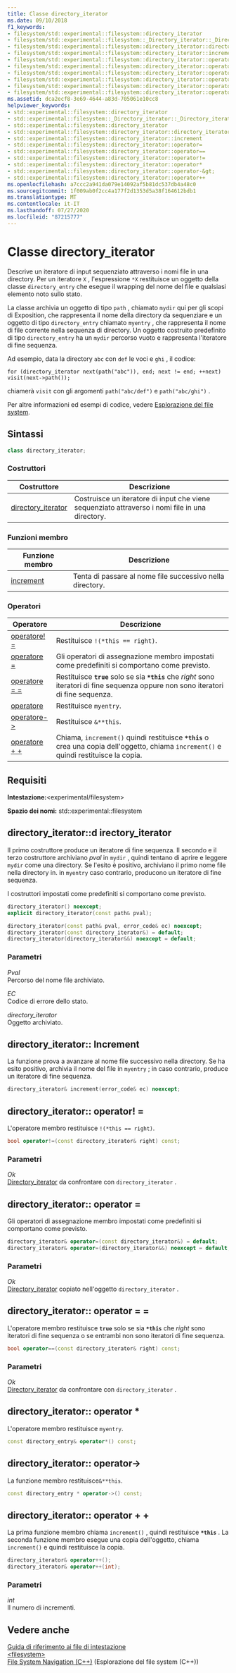 ```yaml
---
title: Classe directory_iterator
ms.date: 09/10/2018
f1_keywords:
- filesystem/std::experimental::filesystem::directory_iterator
- filesystem/std::experimental::filesystem::_Directory_iterator::_Directory_iterator
- filesystem/std::experimental::filesystem::directory_iterator::directory_iterator
- filesystem/std::experimental::filesystem::directory_iterator::increment
- filesystem/std::experimental::filesystem::directory_iterator::operator=
- filesystem/std::experimental::filesystem::directory_iterator::operator==
- filesystem/std::experimental::filesystem::directory_iterator::operator!=
- filesystem/std::experimental::filesystem::directory_iterator::operator*
- filesystem/std::experimental::filesystem::directory_iterator::operator-&gt;
- filesystem/std::experimental::filesystem::directory_iterator::operator++
ms.assetid: dca2ecf8-3e69-4644-a83d-705061e10cc8
helpviewer_keywords:
- std::experimental::filesystem::directory_iterator
- std::experimental::filesystem::_Directory_iterator::_Directory_iterator
- std::experimental::filesystem::directory_iterator
- std::experimental::filesystem::directory_iterator::directory_iterator
- std::experimental::filesystem::directory_iterator::increment
- std::experimental::filesystem::directory_iterator::operator=
- std::experimental::filesystem::directory_iterator::operator==
- std::experimental::filesystem::directory_iterator::operator!=
- std::experimental::filesystem::directory_iterator::operator*
- std::experimental::filesystem::directory_iterator::operator-&gt;
- std::experimental::filesystem::directory_iterator::operator++
ms.openlocfilehash: a7ccc2a941da079e14092af5b81dc537db4a48c0
ms.sourcegitcommit: 1f009ab0f2cc4a177f2d1353d5a38f164612bdb1
ms.translationtype: MT
ms.contentlocale: it-IT
ms.lasthandoff: 07/27/2020
ms.locfileid: "87215777"
---
```

# <a name="directory_iterator-class"></a>Classe directory_iterator

Descrive un iteratore di input sequenziato attraverso i nomi file in una directory. Per un iteratore `X` , l'espressione `*X` restituisce un oggetto della classe `directory_entry` che esegue il wrapping del nome del file e qualsiasi elemento noto sullo stato.

La classe archivia un oggetto di tipo `path` , chiamato `mydir` qui per gli scopi di Exposition, che rappresenta il nome della directory da sequenziare e un oggetto di tipo `directory_entry` chiamato `myentry` , che rappresenta il nome di file corrente nella sequenza di directory. Un oggetto costruito predefinito di tipo `directory_entry` ha un `mydir` percorso vuoto e rappresenta l'iteratore di fine sequenza.

Ad esempio, data la directory `abc` con `def` le voci e `ghi` , il codice:

`for (directory_iterator next(path("abc")), end; next != end; ++next)     visit(next->path());`

chiamerà `visit` con gli argomenti `path("abc/def")` e `path("abc/ghi")` .

Per altre informazioni ed esempi di codice, vedere [Esplorazione del file system](../standard-library/file-system-navigation.md).

## <a name="syntax"></a>Sintassi

```cpp
class directory_iterator;
```

### <a name="constructors"></a>Costruttori

|Costruttore|Descrizione|
|-|-|
|[directory_iterator](#directory_iterator)|Costruisce un iteratore di input che viene sequenziato attraverso i nomi file in una directory.|

### <a name="member-functions"></a>Funzioni membro

|Funzione membro|Descrizione|
|-|-|
|[increment](#increment)|Tenta di passare al nome file successivo nella directory.|

### <a name="operators"></a>Operatori

|Operatore|Descrizione|
|-|-|
|[operatore! =](#op_neq)|Restituisce `!(*this == right)`.|
|[operatore =](#op_as)|Gli operatori di assegnazione membro impostati come predefiniti si comportano come previsto.|
|[operatore = =](#op_eq)|Restituisce **`true`** solo se sia **`*this`** che *right* sono iteratori di fine sequenza oppure non sono iteratori di fine sequenza.|
|[operatore](#op_star)|Restituisce `myentry`.|
|[operatore->](#op_cast)|Restituisce `&**this`.|
|[operatore + +](#op_increment)|Chiama, `increment()` quindi restituisce **`*this`** o crea una copia dell'oggetto, chiama `increment()` e quindi restituisce la copia.|

## <a name="requirements"></a>Requisiti

**Intestazione:**\<experimental/filesystem>

**Spazio dei nomi:** std::experimental::filesystem

## <a name="directory_iteratordirectory_iterator"></a><a name="directory_iterator"></a>directory_iterator::d irectory_iterator

Il primo costruttore produce un iteratore di fine sequenza. Il secondo e il terzo costruttore archiviano *pval* in `mydir` , quindi tentano di aprire e leggere `mydir` come una directory. Se l'esito è positivo, archiviano il primo nome file nella directory in. in `myentry` caso contrario, producono un iteratore di fine sequenza.

I costruttori impostati come predefiniti si comportano come previsto.

```cpp
directory_iterator() noexcept;
explicit directory_iterator(const path& pval);

directory_iterator(const path& pval, error_code& ec) noexcept;
directory_iterator(const directory_iterator&) = default;
directory_iterator(directory_iterator&&) noexcept = default;
```

### <a name="parameters"></a>Parametri

*Pval*\
Percorso del nome file archiviato.

*EC*\
Codice di errore dello stato.

*directory_iterator*\
Oggetto archiviato.

## <a name="directory_iteratorincrement"></a><a name="increment"></a>directory_iterator:: Increment

La funzione prova a avanzare al nome file successivo nella directory. Se ha esito positivo, archivia il nome del file in `myentry` ; in caso contrario, produce un iteratore di fine sequenza.

```cpp
directory_iterator& increment(error_code& ec) noexcept;
```

## <a name="directory_iteratoroperator"></a><a name="op_neq"></a>directory_iterator:: operator! =

L'operatore membro restituisce `!(*this == right)`.

```cpp
bool operator!=(const directory_iterator& right) const;
```

### <a name="parameters"></a>Parametri

*Ok*\
[Directory_iterator](../standard-library/directory-iterator-class.md) da confrontare con `directory_iterator` .

## <a name="directory_iteratoroperator"></a><a name="op_as"></a>directory_iterator:: operator =

Gli operatori di assegnazione membro impostati come predefiniti si comportano come previsto.

```cpp
directory_iterator& operator=(const directory_iterator&) = default;
directory_iterator& operator=(directory_iterator&&) noexcept = default;
```

### <a name="parameters"></a>Parametri

*Ok*\
[Directory_iterator](../standard-library/directory-iterator-class.md) copiato nell'oggetto `directory_iterator` .

## <a name="directory_iteratoroperator"></a><a name="op_eq"></a>directory_iterator:: operator = =

L'operatore membro restituisce **`true`** solo se sia **`*this`** che *right* sono iteratori di fine sequenza o se entrambi non sono iteratori di fine sequenza.

```cpp
bool operator==(const directory_iterator& right) const;
```

### <a name="parameters"></a>Parametri

*Ok*\
[Directory_iterator](../standard-library/directory-iterator-class.md) da confrontare con `directory_iterator` .

## <a name="directory_iteratoroperator"></a><a name="op_star"></a>directory_iterator:: operator *

L'operatore membro restituisce `myentry`.

```cpp
const directory_entry& operator*() const;
```

## <a name="directory_iteratoroperator-"></a><a name="op_cast"></a>directory_iterator:: operator->

La funzione membro restituisce`&**this`.

```cpp
const directory_entry * operator->() const;
```

## <a name="directory_iteratoroperator"></a><a name="op_increment"></a>directory_iterator:: operator + +

La prima funzione membro chiama `increment()` , quindi restituisce **`*this`** . La seconda funzione membro esegue una copia dell'oggetto, chiama `increment()` e quindi restituisce la copia.

```cpp
directory_iterator& operator++();
directory_iterator& operator++(int);
```

### <a name="parameters"></a>Parametri

*int*\
Il numero di incrementi.

## <a name="see-also"></a>Vedere anche

[Guida di riferimento ai file di intestazione](../standard-library/cpp-standard-library-header-files.md)\
[\<filesystem>](../standard-library/filesystem.md)\
[File System Navigation (C++)](../standard-library/file-system-navigation.md) (Esplorazione del file system (C++))
